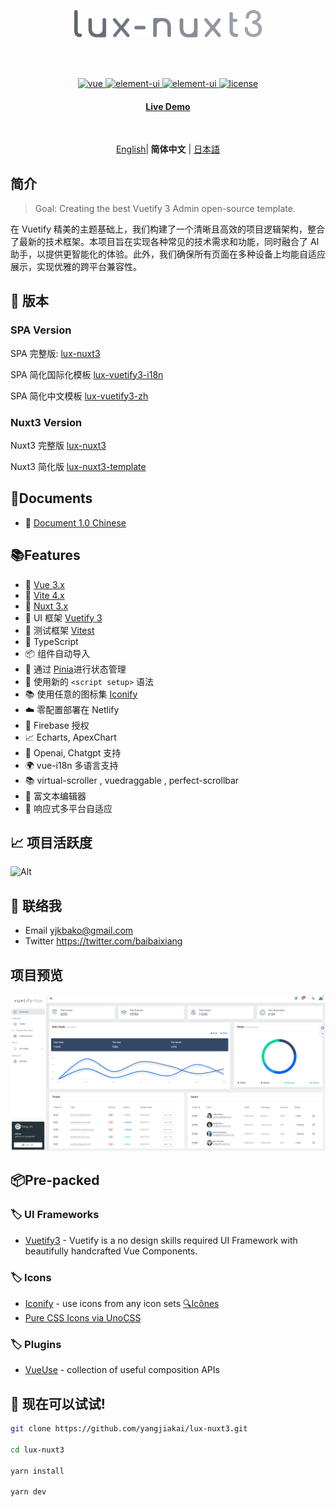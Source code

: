 <br><br>

<p align='center' >
  <img  src='/assets/images//logo.svg' alt='Vuetify3' width='300'/>
</p>
<br><br>

<p align="center">
  <a href="https://vuejs.org/">
    <img src="https://img.shields.io/badge/vue-v3.2.47-brightgreen.svg" alt="vue">
  </a>
  <a href="https://vuetifyjs.com/">
    <img src="https://img.shields.io/badge/vuetify-v3.1.13-blue.svg" alt="element-ui">
  </a>
    <a href="https://vitejs.dev/">
    <img src="https://img.shields.io/badge/vite-v4.2.1-blueviolet.svg" alt="element-ui">
  </a>
  
  <a href="https://github.com/yangjiakai/lux-nuxt3/blob/main/LICENSE">
    <img src="https://img.shields.io/github/license/mashape/apistatus.svg" alt="license">
  </a>
</p>

<h4 align='center'>
<a href="https://lux-vuetify3-nuxt3.netlify.app/">Live Demo</a>
</h4>

<br>

<p align='center'>
<a href="https://github.com/yangjiakai/lux-nuxt3/blob/main/README.md">English</a>|<b> 简体中文</b> | <a href="https://github.com/yangjiakai/lux-nuxt3/blob/main/README.jp.md">日本語</a>
</p>

## 简介

> Goal: Creating the best Vuetify 3 Admin open-source template.

在 Vuetify 精美的主题基础上，我们构建了一个清晰且高效的项目逻辑架构，整合了最新的技术框架。本项目旨在实现各种常见的技术需求和功能，同时融合了 AI 助手，以提供更智能化的体验。此外，我们确保所有页面在多种设备上均能自适应展示，实现优雅的跨平台兼容性。

## 📖 版本

### SPA Version

SPA 完整版: [lux-nuxt3](https://github.com/yangjiakai/lux-nuxt3)

SPA 简化国际化模板 [lux-vuetify3-i18n](https://github.com/yangjiakai/vuetify3-lux-admin-template-i18n)

SPA 简化中文模板 [lux-vuetify3-zh](https://github.com/yangjiakai/vuetify3-lux-admin-template-zh)

### Nuxt3 Version

Nuxt3 完整版 [lux-nuxt3](https://github.com/yangjiakai/lux-nuxt3)

Nuxt3 简化版 [lux-nuxt3-template](https://github.com/yangjiakai/lux-nuxt3)

## 📖Documents

- 📖 [Document 1.0 Chinese](https://www.craft.me/s/tAMVv4hUxZIH6G)

## 📚Features

- 📖 [Vue 3.x](https://github.com/vuejs/core)
- 📖 [Vite 4.x](https://github.com/vitejs/vite)
- 📖 [Nuxt 3.x](https://github.com/nuxt/nuxt)
- 📖 UI 框架 [Vuetify 3](https://next.vuetifyjs.com/en/)
- 📖 测试框架 [Vitest](https://vitest.dev/)
- 📖 TypeScript
- 📦 组件自动导入
- 🍍 通过 [Pinia](https://pinia.vuejs.org/)进行状态管理
- 📔 使用新的 `<script setup>` 语法
- 📚 使用任意的图标集 [Iconify](https://icon-sets.iconify.design/)
- ☁️ 零配置部署在 Netlify
- 🔑 Firebase 授权
- 📈 Echarts, ApexChart
- 🧭 Openai, Chatgpt 支持
- 🌍 vue-i18n 多语言支持
- 📚 virtual-scroller , vuedraggable , perfect-scrollbar
- 📝 富文本编辑器
- 📇 响应式多平台自适应

## 📈 项目活跃度

![Alt](https://repobeats.axiom.co/api/embed/306361b2af1a8556f64a0a828e1726a94bff36f0.svg "Repobeats analytics image")

## 💬 联络我

- Email <a href="mailto:yjkbako@gmail.com">yjkbako@gmail.com</a>
- Twitter https://twitter.com/baibaixiang

## 项目预览

![DashBoard](/assets/images/preview/Dashboard.png)

## 📦Pre-packed

### 🏷️ UI Frameworks

- [Vuetify3](https://next.vuetifyjs.com/en/) - Vuetify is a no design skills required UI Framework with beautifully handcrafted Vue Components.

### 🏷️ Icons

- [Iconify](https://iconify.design) - use icons from any icon sets [🔍Icônes](https://icones.netlify.app/)
- [Pure CSS Icons via UnoCSS](https://github.com/antfu/unocss/tree/main/packages/preset-icons)

### 🏷️ Plugins

- [VueUse](https://github.com/antfu/vueuse) - collection of useful composition APIs

## 👻 现在可以试试!

```bash
git clone https://github.com/yangjiakai/lux-nuxt3.git

cd lux-nuxt3

yarn install

yarn dev
```
